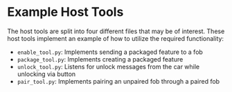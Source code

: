 # Example Host Tools

The host tools are split into four different files that may be of interest.
These host tools implement an example of how to utilize the required functionality:

- `enable_tool.py`: Implements sending a packaged feature to a fob
- `package_tool.py`: Implements creating a packaged feature
- `unlock_tool.py`: Listens for unlock messages from the car while unlocking via button
- `pair_tool.py`: Implements pairing an unpaired fob through a paired fob
